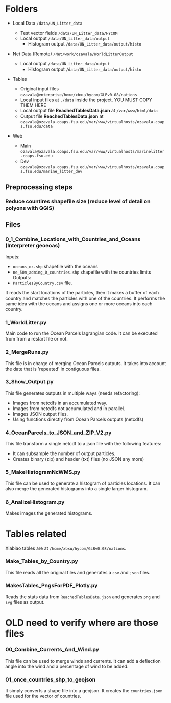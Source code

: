 # Folders

* Local Data `/data/UN_Litter_data`
    * Test vector fields `/data/UN_Litter_data/HYCOM`
    * Local output `/data/UN_Litter_data/output`
        * Histogram output `/data/UN_Litter_data/output/histo`
        
* Net Data (Remote) `/Net/work/ozavala/WorldLitterOutput`
    * Local output `/data/UN_Litter_data/output`
        * Histogram output `/data/UN_Litter_data/output/histo`

* Tables 
    * Original input files `ozavala@enterprise/home/xbxu/hycom/GLBv0.08/nations`
    * Local input files at `./data` inside the project. YOU MUST COPY THEM HERE
    * Local output file **ReachedTablesData.json** at `/var/www/html/data`
    * Output file **ReachedTablesData.json** at `ozavala@ozavala.coaps.fsu.edu/var/www/virtualhosts/ozavala.coaps.fsu.edu/data`
* Web
    * Main `ozavala@ozavala.coaps.fsu.edu/var/www/virtualhosts/marinelitter.coaps.fsu.edu`
    * Dev `ozavala@ozavala.coaps.fsu.edu/var/www/virtualhosts/ozavala.coaps.fsu.edu/marine_litter_dev`

## Preprocessing steps 
### Reduce countires shapefile size (reduce level of detail on polyons with QGIS)

## Files
### 0_1_Combine_Locations_with_Countries_and_Oceans  (Interpreter geoeoas)
Inputs: 
  * `oceans_oz.shp`  shapefile with the oceans
  * `ne_50m_adming_0_countries.shp` shapefile with the countries limits
Outputs: 
  * `ParticlesByCountry.csv` file.
   
It reads the start locations of the particles, then it makes a buffer of each country and matches
the particles with one of the countries. It performs the same idea with the oceans and assigns
one or more oceans into each country.

### 1_WorldLitter.py
Main code to run the Ocean Parcels lagrangian code. 
It can be executed from from a restart file or not.

### 2_MergeRuns.py
This file is in charge of merging Ocean Parcels outputs.
It takes into account the date that is 'repeated' in contiguous files.

### 3_Show_Output.py
This file generates outputs in multiple ways (needs refactoring):
* Images from netcdfs in an accumulated way.
* Images from netcdfs not accumulated and in parallel.
* Images JSON output files.
* Using functions directly from Ocean Parcels outputs (netcdfs)

### 4_OceanParcels_to_JSON_and_ZIP_V2.py
This file transform a single netcdf to a json file with the following
features:
* It can subsample the number of output particles.
* Creates binary (zip) and header (txt) files (no JSON any more)

### 5_MakeHistogramNcWMS.py
This file can be used to generate a histogram of particles
locations. It can also merge the generated histograms into a single
larger histogram. 

### 6_AnalizeHistogram.py
Makes images the generated histograms.

# Tables related
Xiabiao tables are at `/home/xbxu/hycom/GLBv0.08/nations`.

### Make_Tables_by_Country.py
This file reads all the original files and generates a `csv` and `json` files.

### MakesTables_PngsForPDF_Plotly.py
Reads the stats data from `ReachedTablesData.json` and generates 
`png` and `svg` files as output.



# OLD need to verify where are those files
### 00_Combine_Currents_And_Wind.py
This file can be used to merge winds and currents. It can 
add a deflection angle into the wind and a percentage of wind
to be added. 

### 01_once_countries_shp_to_geojson
It simply converts a shape file into a geojson. It
creates the `countries.json` file used for the vector of countries.



